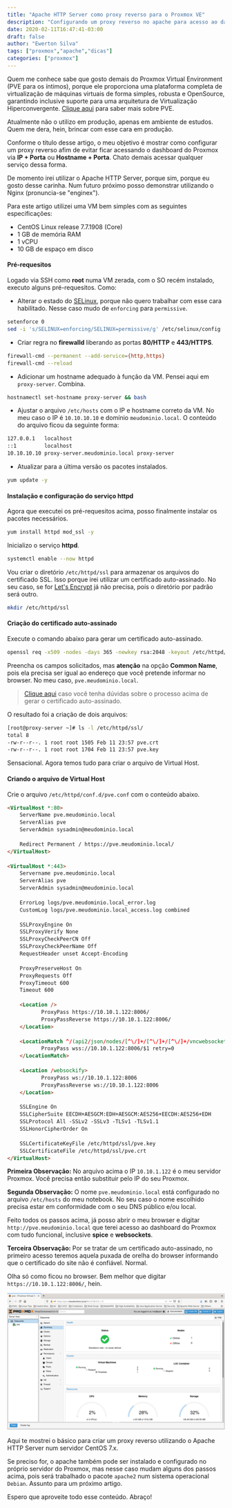 ```yaml
---
title: "Apache HTTP Server como proxy reverso para o Proxmox VE"
description: "Configurando um proxy reverso no apache para acesso ao dashboard do Proxmox VE"
date: 2020-02-11T16:47:41-03:00
draft: false
author: "Ewerton Silva"
tags: ["proxmox","apache","dicas"]
categories: ["proxmox"]
---
```


Quem me conhece sabe que gosto demais do Proxmox Virtual Environment (PVE para os íntimos), porque ele proporciona uma plataforma completa de virtualização de máquinas virtuais de forma simples, robusta e OpenSource, garantindo inclusive suporte para uma arquitetura de Virtualização Hiperconvergente. [Clique aqui](https://www.proxmox.com/en/proxmox-ve "Link para o site oficial do Proxmox VE") para saber mais sobre PVE. 

Atualmente não o utilizo em produção, apenas em ambiente de estudos. Quem me dera, hein, brincar com esse cara em produção.

Conforme o título desse artigo, o meu objetivo é mostrar como configurar um proxy reverso afim de evitar ficar acessando o dashboard do Proxmox via **IP + Porta** ou **Hostname + Porta**. Chato demais acessar qualquer serviço dessa forma.

De momento irei utilizar o Apache HTTP Server, porque sim, porque eu gosto desse carinha. Num futuro próximo posso demonstrar utilizando o Nginx (pronuncia-se "enginex").

Para este artigo utilizei uma VM bem simples com as seguintes especificações:

- CentOS Linux release 7.7.1908 (Core)
- 1 GB de memória RAM
- 1 vCPU
- 10 GB de espaço em disco

#### Pré-requesitos ####

Logado via SSH como **root** numa VM zerada, com o SO recém instalado, executo alguns pré-requesitos. Como:

- Alterar o estado do [SELinux](https://www.redhat.com/pt-br/topics/linux/what-is-selinux "Link para saber mais sobre SELinux"), porque não quero trabalhar com esse cara habilitado. Nesse caso mudo de ```enforcing``` para ```permissive```.

```bash
setenforce 0
sed -i 's/SELINUX=enforcing/SELINUX=permissive/g' /etc/selinux/config
```

- Criar regra no **firewalld** liberando as portas **80/HTTP** e **443/HTTPS**.

```bash
firewall-cmd --permanent --add-service={http,https}
firewall-cmd --reload
```

- Adicionar um hostname adequado à função da VM. Pensei aqui em ```proxy-server```. Combina.

```bash
hostnamectl set-hostname proxy-server && bash
```

- Ajustar o arquivo ```/etc/hosts``` com o IP e hostname correto da VM. No meu caso o IP é ```10.10.10.10``` e domínio ```meudominio.local```. O conteúdo do arquivo ficou da seguinte forma:

```bash
127.0.0.1	localhost
::1         localhost
10.10.10.10	proxy-server.meudominio.local proxy-server
```

- Atualizar para a última versão os pacotes instalados.

```bash
yum update -y
```

#### Instalação e configuração do serviço httpd ####

Agora que executei os pré-requesitos acima, posso finalmente instalar os pacotes necessários.

```bash
yum install httpd mod_ssl -y
```

Inicializo o serviço **httpd**.

```bash
systemctl enable --now httpd
```

Vou criar o diretório ```/etc/httpd/ssl``` para armazenar os arquivos do certificado SSL. Isso porque irei utilizar um certificado auto-assinado. No seu caso, se for [Let's Encrypt](https://letsencrypt.org/pt-br/ "Link para acesso ao site da Let's Encrypt") já não precisa, pois o diretório por padrão será outro.

```bash
mkdir /etc/httpd/ssl
```

#### Criação do certificado auto-assinado ####

Execute o comando abaixo para gerar um certificado auto-assinado.

```bash
openssl req -x509 -nodes -days 365 -newkey rsa:2048 -keyout /etc/httpd/ssl/pve.key -out /etc/httpd/ssl/pve.crt
```

Preencha os campos solicitados, mas **atenção** na opção **Common Name**, pois ela precisa ser igual ao endereço que você pretende informar no browser. No meu caso, ```pve.meudominio.local```.

> [Clique aqui](https://www.digitalocean.com/community/tutorials/how-to-create-a-self-signed-ssl-certificate-for-apache-in-ubuntu-18-04-pt "Link de acesso a um tutorial no site da Digital Ocean") caso você tenha dúvidas sobre o processo acima de gerar o certificado auto-assinado.

O resultado foi a criação de dois arquivos:

```bash
[root@proxy-server ~]# ls -l /etc/httpd/ssl/
total 8
-rw-r--r--. 1 root root 1505 Feb 11 23:57 pve.crt
-rw-r--r--. 1 root root 1704 Feb 11 23:57 pve.key
```

Sensacional. Agora temos tudo para criar o arquivo de Virtual Host.

#### Criando o arquivo de Virtual Host ####

Crie o arquivo ```/etc/httpd/conf.d/pve.conf``` com o conteúdo abaixo.

```html
<VirtualHost *:80>
    ServerName pve.meudominio.local
    ServerAlias pve
    ServerAdmin sysadmin@meudominio.local
    
    Redirect Permanent / https://pve.meudominio.local/
</VirtualHost>

<VirtualHost *:443>
    Servername pve.meudominio.local
    ServerAlias pve
    ServerAdmin sysadmin@meudominio.local
    
    ErrorLog logs/pve.meudominio.local_error.log
    CustomLog logs/pve.meudominio.local_access.log combined

    SSLProxyEngine On
    SSLProxyVerify None
    SSLProxyCheckPeerCN Off
    SSLProxyCheckPeerName Off
    RequestHeader unset Accept-Encoding

    ProxyPreserveHost On
    ProxyRequests Off
    ProxyTimeout 600
    Timeout 600

    <Location />
           ProxyPass https://10.10.1.122:8006/
           ProxyPassReverse https://10.10.1.122:8006/
    </Location>

    <LocationMatch ^/(api2/json/nodes/[^\/]+/[^\/]+/[^\/]+/vncwebsocket.*)$>
           ProxyPass wss://10.10.1.122:8006/$1 retry=0
    </LocationMatch>

    <Location /websockify>
           ProxyPass ws://10.10.1.122:8006
           ProxyPassReverse ws://10.10.1.122:8006
    </Location>

    SSLEngine On
    SSLCipherSuite EECDH+AESGCM:EDH+AESGCM:AES256+EECDH:AES256+EDH
    SSLProtocol All -SSLv2 -SSLv3 -TLSv1 -TLSv1.1
    SSLHonorCipherOrder On
    
    SSLCertificateKeyFile /etc/httpd/ssl/pve.key
    SSLCertificateFile /etc/httpd/ssl/pve.crt
</VirtualHost>
```

**Primeira Observação:** No arquivo acima o IP ```10.10.1.122``` é o meu servidor Proxmox. Você precisa então substituir pelo IP do seu Proxmox.

**Segunda Observação:** O nome ```pve.meudominio.local``` está configurado no arquivo ```/etc/hosts``` do meu notebook. No seu caso o nome escolhido precisa estar em conformidade com o seu DNS público e/ou local.

Feito todos os passos acima, já posso abrir o meu browser e digitar ```http://pve.meudominio.local``` que terei acesso ao dashboard do Proxmox com tudo funcional, inclusive **spice** e **websockets**.

**Terceira Observação:** Por se tratar de um certificado auto-assinado, no primeiro acesso teremos aquela puxada de orelha do browser informando que o certificado do site não é confiável. Normal.

Olha só como ficou no browser. Bem melhor que digitar ```https://10.10.1.122:8006/```, hein.

![pve.meudominio.local](https://raw.githubusercontent.com/ewerton-silva00/blog-sysadmin-linux/master/static/images/screenshot-dashboard-pve.png "Screenshot do dashboard do Proxmox VE")

Aqui te mostrei o básico para criar um proxy reverso utilizando o Apache HTTP Server num servidor CentOS 7.x.

Se preciso for, o apache também pode ser instalado e configurado no próprio servidor do Proxmox, mas nesse caso mudam alguns dos passos acima, pois será trabalhado o pacote ```apache2``` num sistema operacional ```Debian```. Assunto para um próximo artigo.

Espero que aproveite todo esse conteúdo. Abraço!